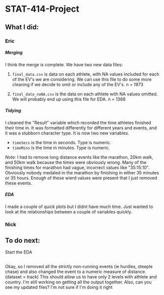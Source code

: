 # STAT-414-Project

## What I did:
### Eric
##### Merging
I think the merge is complete. We have two new data files: 

1. `final_data.csv` is data on each athlete, with NA values included for each of the EV's we are considering. We can use this file to do some more cleaning if we decide to omit or include any of the EV's.
n = 1973

2. `final_data_noNA.csv` is the data on each athlete with NA values omitted. We will probably end up using this file for EDA.
n = 1368

##### Tidying
I cleaned the "Result" variable which recorded the time athletes finished their time in. It was formatted differently for different years and events, and it was a stubborn character type. It is now two new variables.
* `timeSecs` is the time in seconds. Type is numeric.
* `timeMins` is the time in minutes. Type is numeric.

*Note:* I had to remove long distance events like the marathon, 20km walk, and 50km walk because the times were obviously wrong. Many of the finishing times for marathon had vague, incorrect values like "35:15:10". Obviously nobody medaled in the marathon by finishing in either 35 minutes or 35 hours. Enough of these wierd values were present that I just removed these events.

##### EDA
I made a couple of quick plots but I didnt have much time. Just wanted to look at the relationships between a couple of variables quickly.


### Nick


## To do next:
Start the EDA

##
Okay, so I removed all the strictly non-running events (ie hurdles, steeple chase) and also changed the event to a numeric measure of distance. (dataset = track) This should allow us to have only 2 levels with athlete and country. I'm still working on getting all the output together. Also, can you see my updated files? I'm not sure if I'm doing it right